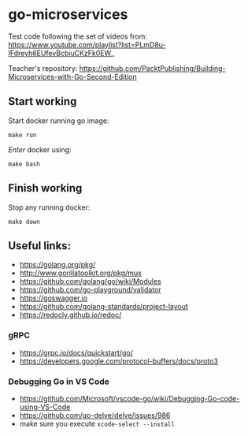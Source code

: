 # go-microservices

Test code following the set of videos from:  https://www.youtube.com/playlist?list=PLmD8u-IFdreyh6EUfevBcbiuCKzFk0EW_

Teacher's repository: https://github.com/PacktPublishing/Building-Microservices-with-Go-Second-Edition

## Start working

Start docker running go image:

```
make run
```

_Enter_ docker using:

```
make bash
```

## Finish working

Stop any running docker:

```
make down
```

## Useful links:

- https://golang.org/pkg/
- http://www.gorillatoolkit.org/pkg/mux
- https://github.com/golang/go/wiki/Modules
- https://github.com/go-playground/validator
- https://goswagger.io
- https://github.com/golang-standards/project-layout
- https://redocly.github.io/redoc/

### gRPC
- https://grpc.io/docs/quickstart/go/
- https://developers.google.com/protocol-buffers/docs/proto3


### Debugging Go in VS Code

- https://github.com/Microsoft/vscode-go/wiki/Debugging-Go-code-using-VS-Code
- https://github.com/go-delve/delve/issues/986
- make sure you execute `xcode-select --install`
